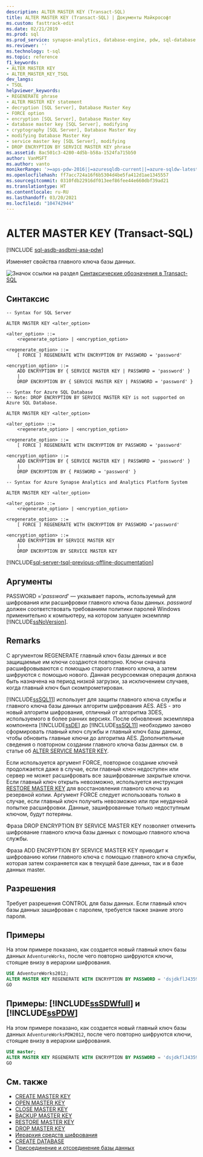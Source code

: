```yaml
---
description: ALTER MASTER KEY (Transact-SQL)
title: ALTER MASTER KEY (Transact-SQL) | Документы Майкрософт
ms.custom: fasttrack-edit
ms.date: 02/21/2019
ms.prod: sql
ms.prod_service: synapse-analytics, database-engine, pdw, sql-database
ms.reviewer: ''
ms.technology: t-sql
ms.topic: reference
f1_keywords:
- ALTER MASTER KEY
- ALTER_MASTER_KEY_TSQL
dev_langs:
- TSQL
helpviewer_keywords:
- REGENERATE phrase
- ALTER MASTER KEY statement
- decryption [SQL Server], Database Master Key
- FORCE option
- encryption [SQL Server], Database Master Key
- database master key [SQL Server], modifying
- cryptography [SQL Server], Database Master Key
- modifying Database Master Key
- service master key [SQL Server], modifying
- DROP ENCRYPTION BY SERVICE MASTER KEY phrase
ms.assetid: 8ac501c3-4280-4d5b-b58a-1524fa715b50
author: VanMSFT
ms.author: vanto
monikerRange: '>=aps-pdw-2016||=azuresqldb-current||=azure-sqldw-latest||>=sql-server-2016||>=sql-server-linux-2017||=azuresqldb-mi-current'
ms.openlocfilehash: ff7acc724a16f6b5304d4be5fa412d1ae1345557
ms.sourcegitcommit: 0310fdb22916df013eef86fee44e660dbf39ad21
ms.translationtype: HT
ms.contentlocale: ru-RU
ms.lasthandoff: 03/20/2021
ms.locfileid: "104742944"
---
```

# <a name="alter-master-key-transact-sql"></a>ALTER MASTER KEY (Transact-SQL)

[!INCLUDE [sql-asdb-asdbmi-asa-pdw](../../includes/applies-to-version/sql-asdb-asdbmi-asa-pdw.md)]

Изменяет свойства главного ключа базы данных.

![Значок ссылки на раздел](../../database-engine/configure-windows/media/topic-link.gif "Значок ссылки на раздел") [Синтаксические обозначения в Transact-SQL](../../t-sql/language-elements/transact-sql-syntax-conventions-transact-sql.md)

## <a name="syntax"></a>Синтаксис

```syntaxsql
-- Syntax for SQL Server

ALTER MASTER KEY <alter_option>

<alter_option> ::=
    <regenerate_option> | <encryption_option>

<regenerate_option> ::=
    [ FORCE ] REGENERATE WITH ENCRYPTION BY PASSWORD = 'password'

<encryption_option> ::=
    ADD ENCRYPTION BY { SERVICE MASTER KEY | PASSWORD = 'password' }
    |
    DROP ENCRYPTION BY { SERVICE MASTER KEY | PASSWORD = 'password' }
```

```syntaxsql
-- Syntax for Azure SQL Database
-- Note: DROP ENCRYPTION BY SERVICE MASTER KEY is not supported on Azure SQL Database.

ALTER MASTER KEY <alter_option>

<alter_option> ::=
    <regenerate_option> | <encryption_option>

<regenerate_option> ::=
    [ FORCE ] REGENERATE WITH ENCRYPTION BY PASSWORD = 'password'

<encryption_option> ::=
    ADD ENCRYPTION BY { SERVICE MASTER KEY | PASSWORD = 'password' }
    |
    DROP ENCRYPTION BY { PASSWORD = 'password' }
```

```syntaxsql
-- Syntax for Azure Synapse Analytics and Analytics Platform System

ALTER MASTER KEY <alter_option>

<alter_option> ::=
    <regenerate_option> | <encryption_option>

<regenerate_option> ::=
    [ FORCE ] REGENERATE WITH ENCRYPTION BY PASSWORD ='password'

<encryption_option> ::=
    ADD ENCRYPTION BY SERVICE MASTER KEY
    |
    DROP ENCRYPTION BY SERVICE MASTER KEY
```

[!INCLUDE[sql-server-tsql-previous-offline-documentation](../../includes/sql-server-tsql-previous-offline-documentation.md)]

## <a name="arguments"></a>Аргументы

PASSWORD ='*password*' — указывает пароль, используемый для шифрования или расшифровки главного ключа базы данных. *password* должен соответствовать требованиям политики паролей Windows применительно к компьютеру, на котором запущен экземпляр [!INCLUDE[ssNoVersion](../../includes/ssnoversion-md.md)].

## <a name="remarks"></a>Remarks

С аргументом REGENERATE главный ключ базы данных и все защищаемые им ключи создаются повторно. Ключи сначала расшифровываются с помощью старого главного ключа, а затем шифруются с помощью нового. Данная ресурсоемкая операция должна быть назначена на период низкой загрузки, за исключением случаев, когда главный ключ был скомпрометирован.

[!INCLUDE[ssSQL11](../../includes/sssql11-md.md)] использует для защиты главного ключа службы и главного ключа базы данных алгоритм шифрования AES. AES - это новый алгоритм шифрования, отличный от алгоритма 3DES, используемого в более ранних версиях. После обновления экземпляра компонента [!INCLUDE[ssDE](../../includes/ssde-md.md)] до [!INCLUDE[ssSQL11](../../includes/sssql11-md.md)] необходимо заново сформировать главный ключ службы и главный ключ базы данных, чтобы обновить главные ключи до алгоритма AES. Дополнительные сведения о повторном создании главного ключа базы данных см. в статье об [ALTER SERVICE MASTER KEY](../../t-sql/statements/alter-service-master-key-transact-sql.md).

Если используется аргумент FORCE, повторное создание ключей продолжается даже в случае, если главный ключ недоступен или сервер не может расшифровать все зашифрованные закрытые ключи. Если главный ключ открыть невозможно, используется инструкция [RESTORE MASTER KEY](../../t-sql/statements/restore-master-key-transact-sql.md) для восстановления главного ключа из резервной копии. Аргумент FORCE следует использовать только в случае, если главный ключ получить невозможно или при неудачной попытке расшифровки. Данные, зашифрованные только недоступным ключом, будут потеряны.

Фраза DROP ENCRYPTION BY SERVICE MASTER KEY позволяет отменить шифрование главного ключа базы данных с помощью главного ключа службы.

Фраза ADD ENCRYPTION BY SERVICE MASTER KEY приводит к шифрованию копии главного ключа с помощью главного ключа службы, которая затем сохраняется как в текущей базе данных, так и в базе данных master.

## <a name="permissions"></a>Разрешения

Требует разрешения CONTROL для базы данных. Если главный ключ базы данных зашифрован с паролем, требуется также знание этого пароля.

## <a name="examples"></a>Примеры

На этом примере показано, как создается новый главный ключ базы данных `AdventureWorks`, после чего повторно шифруются ключи, стоящие внизу в иерархии шифрования.

```sql
USE AdventureWorks2012;
ALTER MASTER KEY REGENERATE WITH ENCRYPTION BY PASSWORD = 'dsjdkflJ435907NnmM#sX003';
GO
```

## <a name="examples-sssdwfull-and-sspdw"></a>Примеры: [!INCLUDE[ssSDWfull](../../includes/sssdwfull-md.md)] и [!INCLUDE[ssPDW](../../includes/sspdw-md.md)]

На этом примере показано, как создается новый главный ключ базы данных `AdventureWorksPDW2012`, после чего повторно шифруются ключи, стоящие внизу в иерархии шифрования.

```sql
USE master;
ALTER MASTER KEY REGENERATE WITH ENCRYPTION BY PASSWORD = 'dsjdkflJ435907NnmM#sX003';
GO
```

## <a name="see-also"></a>См. также

- [CREATE MASTER KEY](../../t-sql/statements/create-master-key-transact-sql.md)
- [OPEN MASTER KEY](../../t-sql/statements/open-master-key-transact-sql.md)
- [CLOSE MASTER KEY](../../t-sql/statements/close-master-key-transact-sql.md)
- [BACKUP MASTER KEY](../../t-sql/statements/backup-master-key-transact-sql.md)
- [RESTORE MASTER KEY](../../t-sql/statements/restore-master-key-transact-sql.md)
- [DROP MASTER KEY](../../t-sql/statements/drop-master-key-transact-sql.md)
- [Иерархия средств шифрования](../../relational-databases/security/encryption/encryption-hierarchy.md)
- [CREATE DATABASE](../../t-sql/statements/create-database-transact-sql.md)
- [Присоединение и отсоединение базы данных](../../relational-databases/databases/database-detach-and-attach-sql-server.md)

